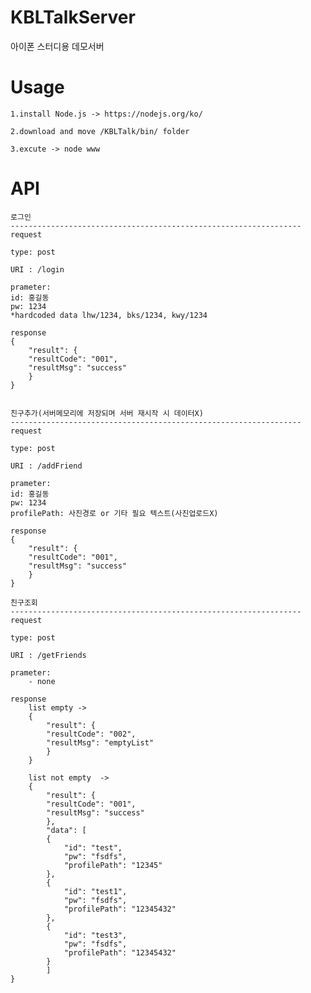 # KBLTalkServer
아이폰 스터디용 데모서버

Usage
=================================================================
	1.install Node.js -> https://nodejs.org/ko/
	
	2.download and move /KBLTalk/bin/ folder
	
	3.excute -> node www

API
=================================================================

	로그인
	-----------------------------------------------------------------
	request

	type: post

	URI : /login

	prameter: 
	id: 홍길동
	pw: 1234
	*hardcoded data lhw/1234, bks/1234, kwy/1234

	response
	{
	    "result": {
		"resultCode": "001",
		"resultMsg": "success"
	    }
	}


	친구추가(서버메모리에 저장되며 서버 재시작 시 데이터X)
	-----------------------------------------------------------------
	request

	type: post

	URI : /addFriend

	prameter: 
	id: 홍길동
	pw: 1234
	profilePath: 사진경로 or 기타 필요 텍스트(사진업로드X)

	response
	{
	    "result": {
		"resultCode": "001",
		"resultMsg": "success"
	    }
	}

	친구조회
	-----------------------------------------------------------------
	request

	type: post

	URI : /getFriends

	prameter: 
		- none

	response
		list empty -> 
		{
		    "result": {
			"resultCode": "002",
			"resultMsg": "emptyList"
		    }
		}

		list not empty  ->
		{
		    "result": {
			"resultCode": "001",
			"resultMsg": "success"
		    },
		    "data": [
			{
			    "id": "test",
			    "pw": "fsdfs",
			    "profilePath": "12345"
			},
			{
			    "id": "test1",
			    "pw": "fsdfs",
			    "profilePath": "12345432"
			},
			{
			    "id": "test3",
			    "pw": "fsdfs",
			    "profilePath": "12345432"
			}
		    ]
	}
